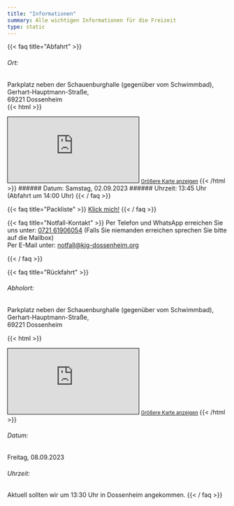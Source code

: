 ```yaml
---
title: "Informationen"
summary: Alle wichtigen Informationen für die Freizeit
type: static
---
```


{{< faq title="Abfahrt" >}}
###### Ort:
Parkplatz neben der Schauenburghalle (gegenüber vom Schwimmbad),  
Gerhart-Hauptmann-Straße,  
69221 Dossenheim  
{{< html >}}
<iframe class="max-w-full " src="https://www.openstreetmap.org/export/embed.html?bbox=8.670310378074648%2C49.44275554510227%2C8.673695325851442%2C49.44416815850151&amp;layer=mapnik&amp;marker=49.44346185688896%2C8.672002851963043" style="border: 1px solid black">
</iframe>
<small>
<a href="https://www.openstreetmap.org/?mlat=49.44346&amp;mlon=8.67200#map=19/49.44346/8.67200&amp;layers=N" target="blank">Größere Karte anzeigen</a>
</small>
{{< /html >}}
###### Datum:
Samstag, 02.09.2023
###### Uhrzeit:
13:45 Uhr (Abfahrt um 14:00 Uhr)
{{< / faq >}}

{{< faq title="Packliste" >}}
[Klick mich!](https://kjg-dossenheim.org/sommerfreizeit/packliste/)
{{< / faq >}}

{{< faq title="Notfall-Kontakt" >}}
Per Telefon und WhatsApp erreichen Sie uns unter:
[0721 61906054](tel:072161906054)
(Falls Sie niemanden erreichen sprechen Sie bitte auf die Mailbox)
   
Per E-Mail unter:
[notfall@kjg-dossenheim.org](mailto:notfall@kjg-dossenheim.org)

{{< / faq >}}

{{< faq title="Rückfahrt" >}}
###### Abholort:
Parkplatz neben der Schauenburghalle (gegenüber vom Schwimmbad),  
Gerhart-Hauptmann-Straße,  
69221 Dossenheim

{{< html >}}
<iframe class="max-w-full " src="https://www.openstreetmap.org/export/embed.html?bbox=8.670310378074648%2C49.44275554510227%2C8.673695325851442%2C49.44416815850151&amp;layer=mapnik&amp;marker=49.44346185688896%2C8.672002851963043" style="border: 1px solid black">
</iframe>
<small>
<a href="https://www.openstreetmap.org/?mlat=49.44346&amp;mlon=8.67200#map=19/49.44346/8.67200&amp;layers=N" target="blank">Größere Karte anzeigen</a>
</small>
{{< /html >}}

###### Datum:
Freitag, 08.09.2023
###### Uhrzeit:
Aktuell sollten wir um 13:30 Uhr in Dossenheim angekommen.
{{< / faq >}}